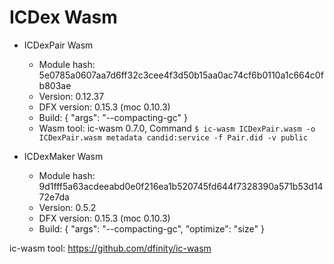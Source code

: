 # ICDex Wasm

- ICDexPair Wasm
    - Module hash: 5e0785a0607aa7d6ff32c3cee4f3d50b15aa0ac74cf6b0110a1c664c0fb803ae
    - Version: 0.12.37
    - DFX version: 0.15.3 (moc 0.10.3)
    - Build: {
        "args": "--compacting-gc"
    }
    - Wasm tool: ic-wasm 0.7.0, Command `$ ic-wasm ICDexPair.wasm -o ICDexPair.wasm metadata candid:service -f Pair.did -v public`

- ICDexMaker Wasm
    - Module hash: 9d1fff5a63acdeeabd0e0f216ea1b520745fd644f7328390a571b53d1472e7da
    - Version: 0.5.2
    - DFX version: 0.15.3 (moc 0.10.3)
    - Build: {
        "args": "--compacting-gc", 
        "optimize": "size"
    }


ic-wasm tool: https://github.com/dfinity/ic-wasm
